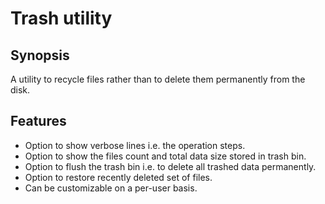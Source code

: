 # Trash utility
## Synopsis
A utility to recycle files rather than to delete them permanently from the disk.

## Features
- Option to show verbose lines i.e. the operation steps.
- Option to show the files count and total data size stored in trash bin.
- Option to flush the trash bin i.e. to delete all trashed data permanently.
- Option to restore recently deleted set of files.
- Can be customizable on a per-user basis.